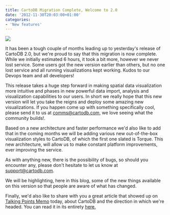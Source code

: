 ```yaml
---
title: CartoDB Migration Complete, Welcome to 2.0
date: '2012-11-30T20:03:00+01:00'
categories:
- 'New features'
---
```


<img src="http://cartodb.s3.amazonaws.com/tumblr/posts/announcing_20.png"/>

It has been a tough couple of months leading up to yesterday's release of CartoDB 2.0, but we're proud to say that this migration is now complete. While we initially estimated 6 hours, it took a bit more, however we never lost service. Some users got the new version earlier than others, but no one lost service and all running visualizations kept working. Kudos to our Devops team and all developers!

This release takes a huge step forward in making spatial data visualization more intuitive and phases in new powerful data import, analysis and visualization capabilities to our users. In short we really hope that this new version will let you take the reigns and deploy some amazing new visualizations. If you happen come up with something specifically cool, please send it to us at comms@cartodb.com, we love seeing what the community builds!. 

Based on a new architecture and faster performance we'd also like to add that in the coming months we will be adding various new out-of-the-box visualization styles to CartoDB, of which the first one slated is Torque. This new architecture, will allow us to make constant platform improvements, ever improving the service. 

As with anything new, there is the possibility of bugs, so should you encounter any, please don't hesitate to let us know at <a href="mailto:support@cartodb.com">support@cartodb.com</a>. 

We will be highlighting, here in this blog, some of the new things available on this version so that people are aware of what has changed.

Finally, we'd also like to share with you a great article that showed up on <a href="http://talkingpointsmemo.com">Talking Points Memo</a> today, about CartoDB and the direction in which we're headed. You can read it in its entirety <a href="http://idealab.talkingpointsmemo.com/2012/11/carto-db-instagram-maps.php" target="_blank">here.</a>  

